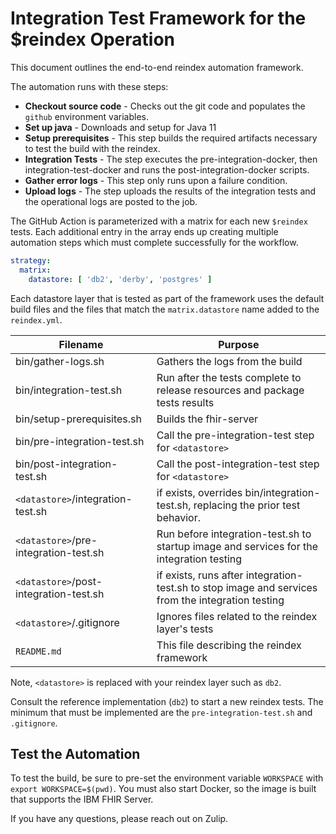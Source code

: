 # Integration Test Framework for the $reindex Operation

This document outlines the end-to-end reindex automation framework. 

The automation runs with these steps: 

- **Checkout source code** - Checks out the git code and populates the `github` environment variables.
- **Set up java** - Downloads and setup for Java 11
- **Setup prerequisites** - This step builds the required artifacts necessary to test the build with the reindex. 
- **Integration Tests** - The step executes the pre-integration-docker, then integration-test-docker and runs the post-integration-docker scripts.
- **Gather error logs** - This step only runs upon a failure condition. 
- **Upload logs** - The step uploads the results of the integration tests and the operational logs are posted to the job. 

The GitHub Action is parameterized with a matrix for each new `$reindex` tests. Each additional entry in the array ends up creating multiple automation steps which must complete successfully for the workflow.

``` yaml
strategy:
  matrix:
    datastore: [ 'db2', 'derby', 'postgres' ]
```

Each datastore layer that is tested as part of the framework uses the default build files and the files that match the `matrix.datastore` name added to the `reindex.yml`.

|Filename|Purpose|
|----------|----------------|
|bin/gather-logs.sh|Gathers the logs from the build|
|bin/integration-test.sh|Run after the tests complete to release resources and package tests results|
|bin/setup-prerequisites.sh|Builds the fhir-server|
|bin/pre-integration-test.sh|Call the pre-integration-test step for `<datastore>`|
|bin/post-integration-test.sh|Call the post-integration-test step for `<datastore>`|
|`<datastore>`/integration-test.sh|if exists, overrides bin/integration-test.sh, replacing the prior test behavior.|
|`<datastore>`/pre-integration-test.sh|Run before integration-test.sh to startup image and services for the integration testing|
|`<datastore>`/post-integration-test.sh|if exists, runs after integration-test.sh to stop image and services from the integration testing|
|`<datastore>`/.gitignore|Ignores files related to the reindex layer's tests|
|`README.md`|This file describing the reindex framework|

Note, `<datastore>` is replaced with your reindex layer such as `db2`. 

Consult the reference implementation (`db2`) to start a new reindex tests. The minimum that must be implemented are the `pre-integration-test.sh` and `.gitignore`.

## Test the Automation

To test the build, be sure to pre-set the environment variable `WORKSPACE` with `export WORKSPACE=$(pwd)`.
You must also start Docker, so the image is built that supports the IBM FHIR Server.

If you have any questions, please reach out on Zulip.